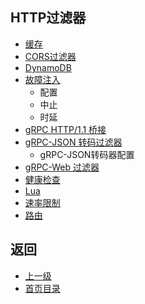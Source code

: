 ## HTTP过滤器

- [缓存](HTTPfilters/Buffer.md)
- [CORS过滤器](HTTPfilters/CORSfilter.md)
- [DynamoDB](HTTPfilters/DynamoDB.md)
- [故障注入](HTTPfilters/FaultInjection.md)
    - 配置
    - 中止
    - 时延 
- [gRPC HTTP/1.1 桥接](HTTPfilters/gRPCHTTP11bridge.md)
- [gRPC-JSON 转码过滤器](HTTPfilters/gRPCJSONtranscoderfilter.md)
    - gRPC-JSON转码器配置
- [gRPC-Web 过滤器](HTTPfilters/gRPCWebfilter.md)
- [健康检查](HTTPfilters/Healthcheck.md)
- [Lua](HTTPfilters/Lua.md)
- [速率限制](HTTPfilters/Ratelimit.md)
- [路由](HTTPfilters/Router.md)


## 返回
- [上一级](../v1APIreference.md)
- [首页目录](../README.md)